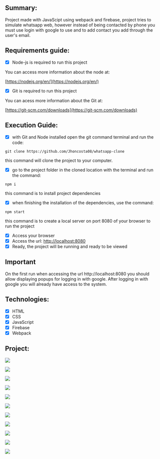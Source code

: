 <h2>Summary:</h2>

Project made with JavaScipt using webpack and firebase, project tries to simulate whatsapp web,
however instead of being contacted by phone you must use login with google to use and
to add contact you add through the user's email.

<h2>Requirements guide:</h2>

- [x] Node-js is required to run this project

You can access more information about the node at:

[https://nodejs.org/en/](https://nodejs.org/en/)

- [x] Git is required to run this project

You can acess more information about the Git at:

[https://git-scm.com/downloads](https://git-scm.com/downloads)

<h2>Execution Guide:</h2>

- [x] with Git and Node installed open the git command terminal
and run the code:

```git clone https://github.com/Jhoncosta08/whatsapp-clone```

this command will clone the project to your computer.

- [x] go to the project folder in the cloned location with the terminal and run the command:

```npm i```

this command is to install project dependencies

- [x] when finishing the installation of the dependencies, use the command:

```npm start```

this command is to create a local server on port 8080 of your browser to run the project

- [x] Access your browser
- [x] Access the url: [http://localhost:8080](http://localhost:8080)
- [x] Ready, the project will be running and ready to be viewed

<h2>Important</h2>

On the first run when accessing the url http://localhost:8080 you should
allow displaying popups for logging in with google.
After logging in with google you will already have access to the system.

<h2>Technologies:</h2>

- [x] HTML
- [x] CSS
- [x] JavaScript
- [x] Firebase
- [x] Webpack

<h2>Project:</h2>

<p>
  <img src="https://github.com/Jhoncosta08/whatsapp-clone/blob/master/project-pages-img/home.png" style="width: auto; max-height: 300px">
</p>

<p>
  <img src="https://github.com/Jhoncosta08/whatsapp-clone/blob/master/project-pages-img/chat.png" style="width: auto; max-height: 300px">
</p>

<p>
  <img src="https://github.com/Jhoncosta08/whatsapp-clone/blob/master/project-pages-img/emojis.png" style="width: auto; max-height: 300px">
</p>

<p>
  <img src="https://github.com/Jhoncosta08/whatsapp-clone/blob/master/project-pages-img/image-anex.png" style="width: auto; max-height: 300px">
</p>

<p>
  <img src="https://github.com/Jhoncosta08/whatsapp-clone/blob/master/project-pages-img/picturre-cam.png" style="width: auto; max-height: 300px">
</p>

<p>
  <img src="https://github.com/Jhoncosta08/whatsapp-clone/blob/master/project-pages-img/picture-cam-chat.png" style="width: auto; max-height: 300px">
</p>

<p>
  <img src="https://github.com/Jhoncosta08/whatsapp-clone/blob/master/project-pages-img/file-upload.png" style="width: auto; max-height: 300px">
</p>

<p>
  <img src="https://github.com/Jhoncosta08/whatsapp-clone/blob/master/project-pages-img/file-uupload-chat.png" style="width: auto; max-height: 300px">
</p>

<p>
  <img src="https://github.com/Jhoncosta08/whatsapp-clone/blob/master/project-pages-img/audio-upload.png" style="width: auto; max-height: 300px">
</p>

<p>
  <img src="https://github.com/Jhoncosta08/whatsapp-clone/blob/master/project-pages-img/contact-anex.png" style="width: auto; max-height: 300px">
</p>

<p>
  <img src="https://github.com/Jhoncosta08/whatsapp-clone/blob/master/project-pages-img/chat-conversations.png" style="width: auto; max-height: 300px">
</p>
